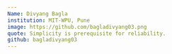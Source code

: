```yaml
---
Name: Divyang Bagla
institution: MIT-WPU, Pune
image: https://github.com/bagladivyang03.png
quote: Simplicity is prerequisite for reliability.
github: bagladivyang03
---
```

